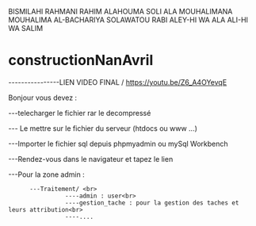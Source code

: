 BISMILAHI RAHMANI RAHIM
ALAHOUMA SOLI ALA MOUHALIMANA MOUHALIMA AL-BACHARIYA SOLAWATOU RABI ALEY-HI WA ALA ALI-HI WA SALIM
# constructionNanAvril

----------------LIEN VIDEO FINAL /  https://youtu.be/Z6_A4OYevqE <br>

Bonjour vous devez : <br>

---telecharger le fichier rar le decompressé <br> 

--- Le mettre sur le fichier du serveur (htdocs ou www ...)<br>

---Importer le fichier sql depuis phpmyadmin ou mySql Workbench <br>

---Rendez-vous dans le navigateur et tapez le lien <br>

---Pour la zone admin : <br>
      
          ---Traitement/ <br>
                    ----admin : user<br>
                    ----gestion_tache : pour la gestion des taches et leurs attribution<br>
                    ----....
